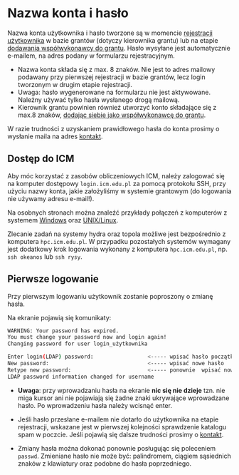 
# Nazwa konta i hasło

Nazwa konta użytkownika i hasło tworzone są w momencie [rejestracji użytkownika](./zakladanie_konta.md) w bazie grantów (dotyczy kierownika grantu) lub na etapie [dodawania współwykonawcy do grantu](./jak_wystapic_o_grant_obliczeniowy.md). Hasło wysyłane jest automatycznie e-mailem, na adres podany w formularzu rejestracyjnym.

- Nazwa konta składa się z max. 8 znaków. Nie jest to adres mailowy podawany przy pierwszej rejestracji w bazie grantów, lecz login tworzonym w drugim etapie rejestracji.
- Uwaga: hasło wygenerowane na formularzu nie jest aktywowane. Należny używać tylko hasła wysłanego drogą mailową.
- Kierownik grantu powinien również utworzyć konto składające się z max.8 znaków, [dodając siebie jako współwykonawcę do grantu](./jak_wystapic_o_grant_obliczeniowy.md).

W razie trudności z uzyskaniem prawidłowego hasła do konta prosimy o wysłanie maila na adres [kontakt](../kontakt.md).

## Dostęp do ICM

Aby móc korzystać z zasobów obliczeniowych ICM, należy zalogować się na komputer dostępowy `login.icm.edu.pl` za pomocą protokołu SSH, przy użyciu nazwy konta, jakie założyliśmy w systemie grantowym (do logowania nie używamy adresu e-mail!).

Na osobnych stronach można znaleźć przykłady połączeń z komputerów z systemem [Windows](../Tutorials/HPC-intro/ssh_windows.md) oraz [UNIX/Linux](../Tutorials/HPC-intro/ssh_intro.md).

Zlecanie zadań na systemy hydra oraz topola możliwe jest bezpośrednio z komputera `hpc.icm.edu.pl`. W przypadku pozostałych systemów wymagany jest dodatkowy krok logowania wykonany z komputera `hpc.icm.edu.pl`, np. `ssh okeanos` lub `ssh rysy`.

## Pierwsze logowanie

Przy pierwszym logowaniu użytkownik zostanie poproszony o zmianę hasła.

Na ekranie pojawią się komunikaty:

```.sh
WARNING: Your password has expired.
You must change your password now and login again!
Changing password for user login_użytkownika

Enter login(LDAP) password:                 <----- wpisać hasło początkowe z maila
New password:                               <----- wpisać nowe hasło
Retype new password:                        <----- ponownie  wpisać nowe hasło
LDAP password information changed for username
```

- **Uwaga**: przy wprowadzaniu hasła na ekranie **nic się nie dzieje** tzn. nie miga kursor ani nie pojawiają się żadne znaki ukrywające wprowadzane hasło. Po wprowadzeniu hasła należy wcisnąć enter.

- Jeśli hasło przesłane e-mailem nie dotarło do użytkownika na etapie rejestracji, wskazane jest w pierwszej kolejności sprawdzenie katalogu spam w poczcie. Jeśli pojawią się dalsze trudności prosimy o [kontakt](../kontakt.md).

- Zmiany hasła można dokonać ponownie posługując się poleceniem `passwd`. Zmieniane hasło nie może być: palindromem, ciągiem sąsiednich znaków z klawiatury oraz podobne do hasła poprzedniego.
